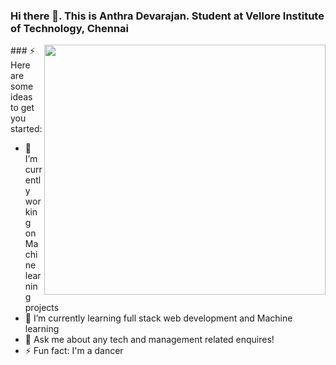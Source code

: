 ### Hi there 👋. This is Anthra Devarajan. Student at Vellore Institute of Technology, Chennai

<!--
**AnthraDevarajan13/AnthraDevarajan13** is a ✨ _special_ ✨ repository because its `README.md` (this file) appears on your GitHub profile.
-->
<img align="right" width="450" height="400" src="https://cdn.dribbble.com/users/1951182/screenshots/4560823/800x600.gif">
### ⚡ Here are some ideas to get you started:

- 🔭 I’m currently working on Machine learning projects
- 🌱 I’m currently learning full stack web development and Machine learning
- 💬 Ask me about any tech and management related enquires!
- ⚡ Fun fact: I'm a dancer
<!---- 📫 How to reach me: ... 
- 🤔 I’m looking for help with ...
- 👯 I’m looking to collaborate on ...
- 😄 Pronouns: ...--->

